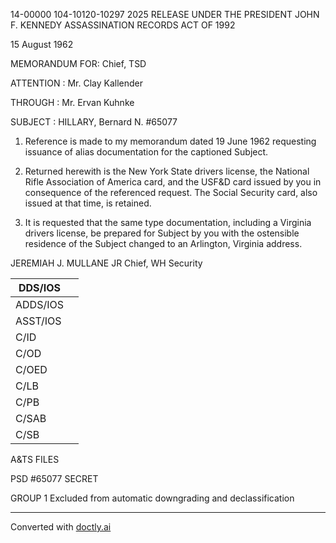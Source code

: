 14-00000
104-10120-10297
2025 RELEASE UNDER THE PRESIDENT JOHN F. KENNEDY ASSASSINATION RECORDS ACT OF 1992

15 August 1962

MEMORANDUM FOR: Chief, TSD

ATTENTION : Mr. Clay Kallender

THROUGH : Mr. Ervan Kuhnke

SUBJECT : HILLARY, Bernard N.
#65077

1. Reference is made to my memorandum dated 19 June 1962 requesting issuance of alias documentation for the captioned Subject.

2. Returned herewith is the New York State drivers license, the National Rifle Association of America card, and the USF&D card issued by you in consequence of the referenced request. The Social Security card, also issued at that time, is retained.

3. It is requested that the same type documentation, including a Virginia drivers license, be prepared for Subject by you with the ostensible residence of the Subject changed to an Arlington, Virginia address.

JEREMIAH J. MULLANE JR
Chief, WH Security


| DDS/IOS  |     |
| -------- | --- |
| ADDS/IOS |     |
| ASST/IOS |     |
| C/ID     |     |
| C/OD     |     |
| C/OED    |     |
| C/LB     |     |
| C/PB     |     |
| C/SAB    |     |
| C/SB     |     |


A&TS
FILES

PSD #65077
SECRET

GROUP 1
Excluded from automatic downgrading and declassification


---
Converted with [doctly.ai](https://doctly.ai)